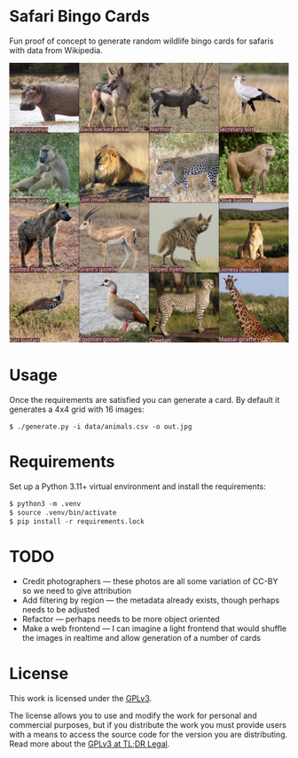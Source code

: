 # Safari Bingo Cards
Fun proof of concept to generate random wildlife bingo cards for safaris with data from Wikipedia.

<p align="center">
  <img width="600" alt="Example bingo card showing a 4x4 grid of Sub-Saharan African wildlife" src="example.jpg">
</p>

# Usage
Once the requirements are satisfied you can generate a card. By default it generates a 4x4 grid with 16 images:

```console
$ ./generate.py -i data/animals.csv -o out.jpg
```

# Requirements
Set up a Python 3.11+ virtual environment and install the requirements:

```console
$ python3 -m .venv
$ source .venv/bin/activate
$ pip install -r requirements.lock
```

# TODO

- Credit photographers — these photos are all some variation of CC-BY so we need to give attribution
- Add filtering by region — the metadata already exists, though perhaps needs to be adjusted
- Refactor — perhaps needs to be more object oriented
- Make a web frontend — I can imagine a light frontend that would shuffle the images in realtime and allow generation of a number of cards

# License
This work is licensed under the [GPLv3](https://www.gnu.org/licenses/gpl-3.0.en.html).

The license allows you to use and modify the work for personal and commercial purposes, but if you distribute the work you must provide users with a means to access the source code for the version you are distributing. Read more about the [GPLv3 at TL;DR Legal](https://tldrlegal.com/license/gnu-general-public-license-v3-(gpl-3)).
